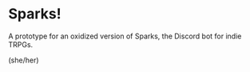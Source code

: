 # Sparks!

A prototype for an oxidized version of Sparks, the Discord bot for indie TRPGs.

(she/her)
